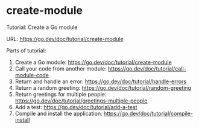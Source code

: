 # create-module

Tutorial: Create a Go module

URL: <https://go.dev/doc/tutorial/create-module>

Parts of tutorial:
1. Create a Go module: <https://go.dev/doc/tutorial/create-module>
2. Call your code from another module:
    <https://go.dev/doc/tutorial/call-module-code>
3. Return and handle an error: <https://go.dev/doc/tutorial/handle-errors>
4. Return a random greeting: <https://go.dev/doc/tutorial/random-greeting>
5. Return greetings for multiple people:
   <https://go.dev/doc/tutorial/greetings-multiple-people>
6. Add a test: <https://go.dev/doc/tutorial/add-a-test>
7. Compile and install the application:
   <https://go.dev/doc/tutorial/compile-install>
